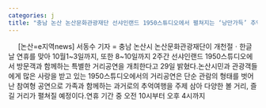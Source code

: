 ```yaml
---
categories: j
title: "충남 논산 논산문화관광재단 선샤인랜드 1950스튜디오에서 펼쳐지는 ‘낭만가득’ 추억여행"
---
```

&nbsp;&nbsp;&nbsp;&nbsp; [논산=e지역news] 서동수 기자 = 충남 논산시 논산문화관광재단이 개천절ㆍ한글날 연휴를 맞아 10월1~3일까지, 또한 8~10일까지 2주간 선샤인랜드 1950스튜디오에서 방문객과 함께하는 특별한 거리공연을 개최한다고 29일 밝혔다.논산시민과 관광객들에게 많은 사랑을 받고 있는 1950스튜디오에서의 거리공연은 단순 관람의 형태를 벗어난 참여형 공연으로 가족과 함께하는 과거로의 추억여행을 주제 삼아 다양한 볼 거리, 즐길 거리가 펼쳐질 예정이다.연휴 기간 중 오전 10시부터 오후 4시까지